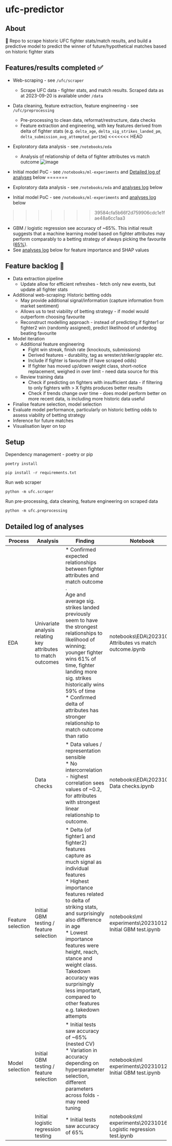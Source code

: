 # ufc-predictor

## About
🥊 Repo to scrape historic UFC fighter stats/match results, and build a predictive model to predict the winner of future/hypothetical matches based on historic fighter stats

## Features/results completed ✅
- Web-scraping - see `/ufc/scraper`
  - Scrape UFC data - fighter stats, and match results. Scraped data as at 2023-09-20 is available under `/data`
- Data cleaning, feature extraction, feature engineering - see `/ufc/preprocessing`
  - Pre-processing to clean data, reformat/restructure, data checks
  - Feature extraction and engineering, with key features derived from delta of fighter stats (e.g. `delta_age`, `delta_sig_strikes_landed_pm`, `delta_submission_avg_attempted_per15m`)
<<<<<<< HEAD
- Exploratory data analysis - see `/notebooks/eda`
  - Analysis of relationship of delta of fighter attributes vs match outcome
    ![image](https://github.com/jansen88/ufc-match-predictor/assets/94953297/2af1b032-a0e9-4c22-b32f-7748d8cd9ffc)

- Initial model PoC - see `/notebooks/ml-experiments` and [Detailed log of analyses](https://github.com/jansen88/ufc-match-predictor/tree/master#detailed-log-of-analyses) below
=======
- Exploratory data analysis - see `/notebooks/eda` and [analyses log](https://github.com/jansen88/ufc-match-predictor/tree/master#detailed-log-of-analyses) below
- Initial model PoC - see `/notebooks/ml-experiments` and [analyses log](https://github.com/jansen88/ufc-match-predictor/tree/master#detailed-log-of-analyses) below
>>>>>>> 39584cfa5b66f2d759906cdc1e1fae48a6cc1aa3
  - GBM / logistic regression see accuracy of ~65%. This initial result suggests that a machine learning model based on fighter attributes may perform comparably to a betting strategy of always picking the favourite ([65%](https://www.mmahive.com/ufc-favorites-vs-underdogs/)).
  - See [analyses log](https://github.com/jansen88/ufc-match-predictor/tree/master#detailed-log-of-analyses) below for feature importance and SHAP values

## Feature backlog 🚧
- Data extraction pipeline
  - Update allow for efficient refreshes - fetch only new events, but update all fighter stats
- Additional web-scraping: Historic betting odds
  - May provide additional signal/information (capture information from market sentiment)
  - Allows us to test viability of betting strategy - if model would outperform choosing favourite
  - Reconstruct modelling approach - instead of predicting if fighter1 or fighter2 win (randomly assigned), predict likelihood of underdog beating favourite
- Model iteration
  - Additional feature engineering
    - Fight win streak, finish rate (knockouts, submissions)
    - Derived features - durability, tag as wrester/striker/grappler etc.
    - Include if fighter is favourite (if have scraped odds)
    - If fighter has moved up/down weight class, short-notice replacement, weighed in over limit - need data source for this
  - Review training data
    - Check if predicting on fighters with insufficient data - if filtering to only fighters with > X fights produces better results
    - Check if trends change over time - does model perform better on more recent data, is including more historic data useful
- Finalise feature selection, model selection
- Evaluate model performance, particularly on historic betting odds to assess viability of betting strategy
- Inference for future matches
- Visualisation layer on top

## Setup
Dependency management - poetry or pip
```
poetry install
```
```
pip install -r requirements.txt
```
Run web scraper
```
python -m ufc.scraper
```
Run pre-processing, data cleaning, feature engineering on scraped data
```
python -m ufc.preprocessing
```

## Detailed log of analyses

| Process | Analysis | Finding | Notebook |
| --- | --- | --- | --- |
| EDA | Univariate analysis relating key attributes to match outcomes | * Confirmed expected relationships between fighter attributes and match outcome . <br /> Age and average sig. strikes landed previously seem to have the strongest relationships to likelihood of winning; younger fighter wins 61% of time, fighter landing more sig. strikes historically wins 59% of time <br /> * Confirmed delta of attributes has stronger relationship to match outcome than ratio | notebooks\EDA\20231012 Attributes vs match outcome.ipynb |
| | Data checks | * Data values / representation sensible <br /> * No intercorrelation - highest correlation sees values of ~0.2, for attributes with strongest linear relationship to outcome. | notebooks\EDA\20231016 Data checks.ipynb |
| Feature selection | Initial GBM testing / feature selection | * Delta (of fighter1 and fighter2) features capture as much signal as individual features  <br /> * Highest importance features related to delta of striking stats, and surprisingly also difference in age <br /> * Lowest importance features were height, reach, stance and weight class. Takedown accuracy was <br /> surprisingly less important, compared to other features e.g. takedown attempts | notebooks\ml experiments\20231012 Initial GBM test.ipynb |
| Model selection | Initial GBM testing / feature selection | * Initial tests saw accuracy of ~65% (nested CV) <br /> * Variation in accuracy depending on hyperparameter selection,  different parameters across folds - may need tuning| notebooks\ml experiments\20231012 Initial GBM test.ipynb |
|  | Initial logistic regression testing |* Initial tests saw accuracy of 65%| notebooks\ml experiments\20231016 Logistic regression test.ipynb |
